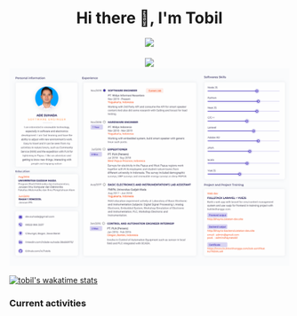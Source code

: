 <!--
**Tobils/Tobils** is a ✨ _special_ ✨ repository because its `README.md` (this file) appears on your GitHub profile.
Here are some ideas to get you started:
-->


<div style="text-align:center">
    <h1>Hi there 👋, I'm Tobil</h1>
    <em> 
        <!-- Hardware-Software Developer with ±3 years experience working on Firmware or Embedded Systems -->
        <img src="https://media.giphy.com/media/WUlplcMpOCEmTGBtBW/giphy.gif" width="30"> 
    </em>
    <br>
    <br>
    <img src="https://github-readme-stats.vercel.app/api?username=Tobils&show_icons=true"/>
    <div align="center">
      <img src="RESUME-ADE-SUHADA.png" alt="Awesome">
      <br>
    </div>
</div>

[![tobil's wakatime stats](https://github-readme-stats.vercel.app/api/wakatime?username=tobils)](https://wakatime.com/@tobils)

### Current activities

<!--
- 🔭 I’m currently working on ...
- 🌱 I’m currently learning ...
- 👯 I’m looking to collaborate on ...
- 🤔 I’m looking for help with ...
- 💬 Ask me about ...
- 📫 How to reach me: ...
- 😄 Pronouns: ...
- ⚡ Fun fact: ...
-->
